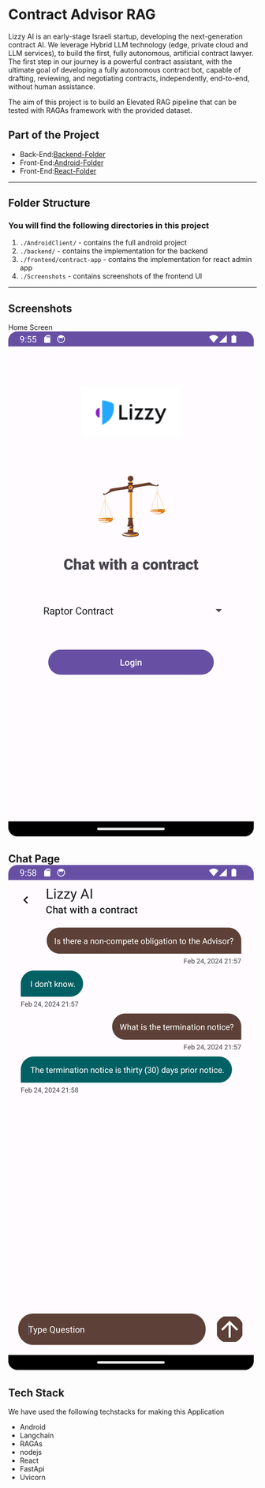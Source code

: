 # Contract Advisor RAG

Lizzy AI is an early-stage Israeli startup, developing the next-generation contract AI. We leverage Hybrid LLM technology (edge, private cloud and LLM services), to build the first, fully autonomous, artificial contract lawyer. The first step in our journey is a powerful contract assistant, with the ultimate goal of developing a fully autonomous contract bot, capable of drafting, reviewing, and negotiating contracts, independently, end-to-end, without human assistance. 

The aim of this project is to build an Elevated RAG pipeline that can be tested with RAGAs framework with the provided dataset.

## Part of the Project

- Back-End:[Backend-Folder](https://github.com/fanuelabebe/RefundByLocationSmartContract/tree/main/Truffle)
- Front-End:[Android-Folder](https://github.com/fanuelabebe/Contract_Advisor_RAG/tree/main/AndroidClient)
- Front-End:[React-Folder](https://github.com/fanuelabebe/Contract_Advisor_RAG/tree/main/frontend/contract-app)
---

## Folder Structure

### You will find the following directories in this project

1. `./AndroidClient/` - contains the full android project
2. `./backend/` - contains the implementation for the backend
3. `./frontend/contract-app` - contains the implementation for react admin app
4. `./Screenshots` - contains screenshots of the frontend UI
---
## Screenshots
Home Screen
![Home Screen](./ScreenShots/home_screen.png)

Chat Page
![Chat Page](./ScreenShots/chat_page.png)
---
## Tech Stack

We have used the following techstacks for making this Application

- Android
- Langchain
- RAGAs
- nodejs
- React
- FastApi
- Uvicorn
